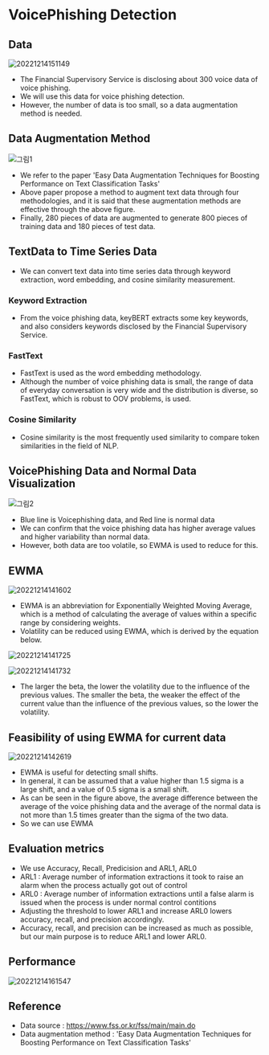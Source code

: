 # VoicePhishing Detection 
## Data
![20221214151149](https://user-images.githubusercontent.com/88221233/207520008-87038a07-61f8-4c66-b9f7-892a0d0ccb7a.png)

* The Financial Supervisory Service is disclosing about 300 voice data of voice phishing.
* We will use this data for voice phishing detection. 
* However, the number of data is too small, so a data augmentation method is needed.

## Data Augmentation Method
![그림1](https://user-images.githubusercontent.com/88221233/207520526-846342c7-f25a-4b4f-9aff-556c5849f041.png)

* We refer to the paper 'Easy Data Augmentation Techniques for Boosting Performance on Text Classification Tasks'
* Above paper propose a method to augment text data through four methodologies, and it is said that these augmentation methods are effective through the above figure.
* Finally, 280 pieces of data are augmented to generate 800 pieces of training data and 180 pieces of test data.

## TextData to Time Series Data
* We can convert text data into time series data through keyword extraction, word embedding, and cosine similarity measurement.

### Keyword Extraction
* From the voice phishing data, keyBERT extracts some key keywords, and also considers keywords disclosed by the Financial Supervisory Service.

### FastText
* FastText is used as the word embedding methodology.
* Although the number of voice phishing data is small, the range of data of everyday conversation is very wide and the distribution is diverse, so FastText, which is robust to OOV problems, is used.

### Cosine Similarity
* Cosine similarity is the most frequently used similarity to compare token similarities in the field of NLP.

## VoicePhishing Data and Normal Data Visualization
![그림2](https://user-images.githubusercontent.com/88221233/207528354-f986bec6-50ae-43bb-a6b2-78e00ec470b9.png)
* Blue line is Voicephishing data, and Red line is normal data 
* We can confirm that the voice phishing data has higher average values and higher variability than normal data.
* However, both data are too volatile, so EWMA is used to reduce for this.

## EWMA
![20221214141602](https://user-images.githubusercontent.com/88221233/207528743-5bf2c613-5e23-4a5a-b1d6-cc27e160325f.png)
* EWMA is an abbreviation for Exponentially Weighted Moving Average, which is a method of calculating the average of values ​​within a specific range by considering weights.
* Volatility can be reduced using EWMA, which is derived by the equation below.

![20221214141725](https://user-images.githubusercontent.com/88221233/207529024-c55fbd45-b0f1-4bf4-97ee-c3b70cb40c11.png)

![20221214141732](https://user-images.githubusercontent.com/88221233/207529181-3e880e45-4260-4d0c-b65a-d48a5619e11b.png)

* The larger the beta, the lower the volatility due to the influence of the previous values. The smaller the beta, the weaker the effect of the current value than the influence of the previous values, so the lower the volatility.

## Feasibility of using EWMA for current data
![20221214142619](https://user-images.githubusercontent.com/88221233/207529363-f5807794-6d28-4277-81b9-dfc2dd2ec936.png)
* EWMA is useful for detecting small shifts. 
* In general, it can be assumed that a value higher than 1.5 sigma is a large shift, and a value of 0.5 sigma is a small shift.
* As can be seen in the figure above, the average difference between the average of the voice phishing data and the average of the normal data is not more than 1.5 times greater than the sigma of the two data.
* So we can use EWMA

## Evaluation metrics
* We use Accuracy, Recall, Predicision and ARL1, ARL0
* ARL1 : Average number of information extractions it took to raise an alarm when the process actually got out of control
* ARL0 : Average number of information extractions until a false alarm is issued when the process is under normal control contitions
* Adjusting the threshold to lower ARL1 and increase ARL0 lowers accuracy, recall, and precision accordingly.
* Accuracy, recall, and precision can be increased as much as possible, but our main purpose is to reduce ARL1 and lower ARL0.

## Performance
![20221214161547](https://user-images.githubusercontent.com/88221233/207530263-bd3ccea0-3e38-4f99-9fa0-8dd3c2b6d74c.png)

## Reference
* Data source : https://www.fss.or.kr/fss/main/main.do
* Data augmentation method : 'Easy Data Augmentation Techniques for Boosting Performance on Text Classification Tasks'


